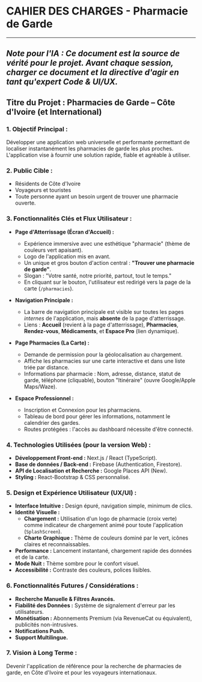 # CAHIER DES CHARGES - Pharmacie de Garde

---
*Note pour l'IA : Ce document est la source de vérité pour le projet. Avant chaque session, charger ce document et la directive d'agir en tant qu'expert Code & UI/UX.* 
---

## Titre du Projet : Pharmacies de Garde – Côte d'Ivoire (et International)

### 1. Objectif Principal :
Développer une application web universelle et performante permettant de localiser instantanément les pharmacies de garde les plus proches. L'application vise à fournir une solution rapide, fiable et agréable à utiliser.

### 2. Public Cible :
- Résidents de Côte d'Ivoire
- Voyageurs et touristes
- Toute personne ayant un besoin urgent de trouver une pharmacie ouverte.

### 3. Fonctionnalités Clés et Flux Utilisateur :

- **Page d'Atterrissage (Écran d'Accueil) :**
  - Expérience immersive avec une esthétique "pharmacie" (thème de couleurs vert apaisant).
  - Logo de l'application mis en avant.
  - Un unique et gros bouton d'action central : **"Trouver une pharmacie de garde"**.
  - Slogan : "Votre santé, notre priorité, partout, tout le temps."
  - En cliquant sur le bouton, l'utilisateur est redirigé vers la page de la carte (`/pharmacies`).

- **Navigation Principale :**
  - La barre de navigation principale est visible sur toutes les pages *internes* de l'application, mais **absente** de la page d'atterrissage.
  - Liens : **Accueil** (revient à la page d'atterrissage), **Pharmacies**, **Rendez-vous**, **Médicaments**, et **Espace Pro** (lien dynamique).

- **Page Pharmacies (La Carte) :**
  - Demande de permission pour la géolocalisation au chargement.
  - Affiche les pharmacies sur une carte interactive et dans une liste triée par distance.
  - Informations par pharmacie : Nom, adresse, distance, statut de garde, téléphone (cliquable), bouton "Itinéraire" (ouvre Google/Apple Maps/Waze).

- **Espace Professionnel :**
  - Inscription et Connexion pour les pharmaciens.
  - Tableau de bord pour gérer les informations, notamment le calendrier des gardes.
  - Routes protégées : l'accès au dashboard nécessite d'être connecté.

### 4. Technologies Utilisées (pour la version Web) :

- **Développement Front-end :** Next.js / React (TypeScript).
- **Base de données / Back-end :** Firebase (Authentication, Firestore).
- **API de Localisation et Recherche :** Google Places API (New).
- **Styling :** React-Bootstrap & CSS personnalisé.

### 5. Design et Expérience Utilisateur (UX/UI) :

- **Interface Intuitive :** Design épuré, navigation simple, minimum de clics.
- **Identité Visuelle :**
    - **Chargement :** Utilisation d'un logo de pharmacie (croix verte) comme indicateur de chargement animé pour toute l'application (`SplashScreen`).
    - **Charte Graphique :** Thème de couleurs dominé par le vert, icônes claires et reconnaissables.
- **Performance :** Lancement instantané, chargement rapide des données et de la carte.
- **Mode Nuit :** Thème sombre pour le confort visuel.
- **Accessibilité :** Contraste des couleurs, polices lisibles.

### 6. Fonctionnalités Futures / Considérations :

- **Recherche Manuelle & Filtres Avancés.**
- **Fiabilité des Données :** Système de signalement d'erreur par les utilisateurs.
- **Monétisation :** Abonnements Premium (via RevenueCat ou équivalent), publicités non-intrusives.
- **Notifications Push.**
- **Support Multilingue.**

### 7. Vision à Long Terme :
Devenir l'application de référence pour la recherche de pharmacies de garde, en Côte d'Ivoire et pour les voyageurs internationaux.